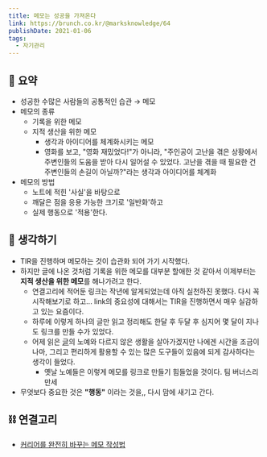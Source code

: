 ```yaml
---
title: 메모는 성공을 가져온다
link: https://brunch.co.kr/@marksknowledge/64
publishDate: 2021-01-06
tags:
  - 자기관리
---
```

## 📝 요약 
- 성공한 수많은 사람들의 공통적인 습관 → 메모  
- 메모의 종류
  - 기록을 위한 메모
  - 지적 생산을 위한 메모 
    - 생각과 아이디어를 체계화시키는 메모 
    - 영화를 보고, "영화 재밌었다!"가 아니라, "주인공이 고난을 겪은 상황에서 주변인들의 도움을 받아 다시 일어설 수 있었다. 고난을 겪을 때 필요한 건 주변인들의 손길이 아닐까?"라는 생각과 아이디어를 체계화 
- 메모의 방법 
  - 노트에 적힌 '사실'을 바탕으로
  - 깨달은 점을 응용 가능한 크기로 '일반화'하고
  - 실제 행동으로 '적용'한다.  

## 🤔 생각하기 
- TIR을 진행하며 메모하는 것이 습관화 되어 가기 시작했다.  
- 하지만 글에 나온 것처럼 기록을 위한 메모를 대부분 할애한 것 같아서 이제부터는 **지적 생산을 위한 메모**를 해나가려고 한다.  
  - 연결고리에 적어둔 링크는 작년에 알게되었는데 아직 실천하진 못했다. 다시 꼭 시작해보기로 하고... 
  link의 중요성에 대해서는 TIR을 진행하면서 매우 실감하고 있는 요즘이다.  
  - 하루에 이렇게 하나의 글만 읽고 정리해도 한달 후 두달 후 심지어 몇 달이 지나도 링크를 만들 수가 있었다.  
  - 어제 읽은 [글](../Life/ancient-learning-modern-study-what-do-we-study-for)의 노예와 다르지 않은 생활을 살아가겠지만 나에겐 시간을 조금이나마, 그리고 편리하게 활용할 수 있는 많은 도구들이 있음에 되게 감사하다는 생각이 들었다.  
    - 옛날 노예들은 이렇게 메모를 링크로 만들기 힘들었을 것이다. 팀 버너스리 만세   
- 무엇보다 중요한 것은 **"행동"** 이라는 것을,, 다시 맘에 새기고 간다.  

## ⛓️ 연결고리
- [커리어를 완전히 바꾸는 메모 작성법](https://twitter.com/Imseong/status/1239212007779229696)